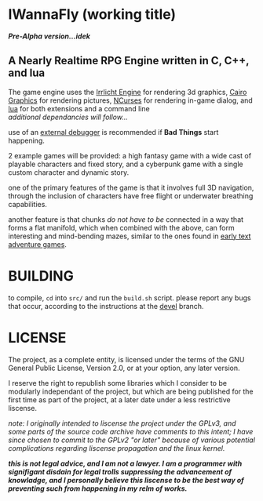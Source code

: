 IWannaFly (working title)
=========================

***Pre-Alpha version...idek***

A Nearly Realtime RPG Engine written in C, C++, and lua
-------------------------------------------------------

The game engine uses the
[Irrlicht Engine](http://irrlicht.sourceforge.net/) for rendering 3d
graphics, [Cairo Graphics](https://www.cairographics.org/) for rendering
pictures, [NCurses](https://invisible-island.net/ncurses/) for rendering
in-game dialog, and [lua](http://www.lua.org/) for both extensions and a
command line\
  *additional dependancies will follow...*

use of an [external debugger](https://www.gnu.org/software/gdb/) is
recommended if **Bad Things** start happening.

2 example games will be provided: a high fantasy game with a wide cast of
playable characters and fixed story, and a cyberpunk game with a single
custom character and dynamic story.

one of the primary features of the game is that it involves full 3D
navigation, through the inclusion of characters have free flight or
underwater breathing capabilities.

another feature is that chunks _do not have to be_ connected in a way that
forms a flat manifold, which when combined with the above, can form
interesting and mind-bending mazes, similar to the ones found in
[early text adventure games](https://en.wikipedia.org/wiki/Colossal_Cave_Adventure).

BUILDING
========

to compile, `cd` into `src/` and run the `build.sh` script. please report
any bugs that occur, according to the instructions at the
[devel](https://github.com/GeneralGuy4872/IWannaFly_FullCircle/tree/devel)
branch.

LICENSE
=======

The project, as a complete entity, is licensed under the terms of the GNU
General Public License, Version 2.0, or at your option, any later version.

I reserve the right to republish some libraries which I consider to be
modularly independant of the project, but which are being published for the
first time as part of the project, at a later date under a less restrictive
liscense.

*note: I originally intended to liscense the project under the GPLv3, and
some parts of the source code archive have comments to this intent; I have
since chosen to commit to the GPLv2 "or later" because of various potential
complications regarding liscense propagation and the linux kernel.*

***this is not legal advice, and I am not a lawyer. I am a programmer with
signifigant disdain for legal trolls suppressing the advancement of
knowladge, and I personally believe this liscense to be the best way of
preventing such from happening in my relm of works.***
